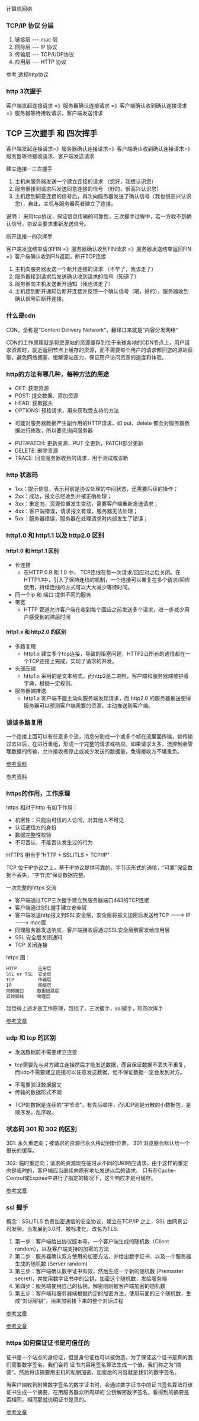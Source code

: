 计算机网络

### TCP/IP 协议 分层

1. 链接层   --- mac 层
2. 网际层   --- IP 协议
3. 传输层   --- TCP/UDP协议
4. 应用层   --- HTTP 协议

参考 透视http协议

### http 3次握手

客户端发起连接请求 =》服务器确认连接请求 =》客户端确认收到确认连接请求 =》服务器等待接收请求，客户端发送请求

## TCP 三次握手 和 四次挥手

客户端发起连接请求=》服务器确认连接请求=》客户端确认收到确认连接请求=》服务器等待接收请求、客户端发送请求

建立连接--三次握手

1. 主机向服务器发送一个建立连接的请求 （您好，我想认识您）
2. 服务器接到请求后发送同意连接的信号  （好的，很高兴认识您）
3. 主机接到同意连接的信号后，再次向服务器发送了确认信号（我也很高兴认识您），自此，主机与服务器两者建立了连接。

说明：
采用tcp协议，保证信息传输的可靠性，三次握手过程中，若一方收不到确认信号，协议会要求重新发送信号。

断开连接--四次挥手

客户端发送结束请求FIN =》服务器确认收到FIN请求 =》服务器发送结束返回FIN =》客户端确认收到FIN返回，断开TCP连接

1. 主机向服务器发送一个断开连接的请求 （不早了，我该走了）
2. 服务器接到请求后发送确认收到请求的信号（知道了）
3. 服务器向主机发送断开通知（我也该走了）
4. 主机接到断开通知后断开连接并反馈一个确认信号（嗯，好的），服务器收到确认信号后断开连接。

### 什么是cdn

CDN，全称是“Content Delivery Network”，翻译过来就是”内容分发网络“

CDN的工作原理就是将您源站的资源缓存到位于全球各地的CDN节点上，用户请求资源时，就近返回节点上缓存的资源，而不需要每个用户的请求都回您的源站获取，避免网络拥塞、缓解源站压力，保证用户访问资源的速度和体验。


### http的方法有哪几种，每种方法的用途

+ GET: 获取资源
+ POST: 提交数据、添加资源
+ HEAD: 获取报头
+ OPTIONS: 预检请求，用来获取受支持的方法
- 可能对服务器数据产生副作用的HTTP请求，如 put，delete 都会对服务器数据进行修改，所以要先询问服务器
+ PUT/PATCH: 更新资源，PUT 全更新，PATCH部分更新
+ DELETE: 删除资源
+ TRACE: 回显服务器收到的请求，用于测试或诊断

### http 状态码

+ 1xx：提示信息，表示目前是协议处理的中间状态，还需要后续的操作；
+ 2xx：成功，报文已经收到并被正确处理；
+ 3xx：重定向，资源位置发生变动，需要客户端重新发送请求； 
+ 4xx：客户端错误，请求报文有误，服务器无法处理；
+ 5xx：服务器错误，服务器在处理请求时内部发生了错误；

### http1.0 和 http1.1 以及 http2.0 区别

#### http1.0 和 http1.1 区别

- 长连接
   + 在HTTP 0.9 和 1.0 中， TCP连线在每一次请求/回应对之后关闭。在HTTP1.1中，引入了保持连线的机制，一个连接可以重复在多个请求/回应使用，持续连线的方式可以大大减少等待时间。
- 同一个ip 和 端口 提供不同的服务
- 带宽
   + HTTP 管道允许客户端在收到每个回应之前发送多个请求，进一步减少用户感受到的滞后时间

#### http1.x 和 http2.0 的区别

- 多路复用
   + http1.x 建立多个tcp连接，导致的阻塞问题，HTTP2让所有的通信都在一个TCP连接上完成，实现了请求的并发。
- 头部压缩
   + http1.x 采用的是文本格式，而http2是二进制，客户端和服务器端维护着字典，根据一定规则。
-  服务器端推送
   + http1.x 客户端不能主动向服务端发起请求，而 http2.0 的服务器推送使得服务器可以预测客户端需要的资源，主动推送到客户端。

### 谈谈多路复用

一个连接上面可以有任意多个流，消息分割成一个或多个帧在流里面传输，帧传输过去以后，在进行重组，形成一个完整的请求或响应。如果请求太多，流控制会管理数据的传输，允许接收者停止或减少发送的数据量，免得接收方不堪重负。

[参考资料](https://juejin.im/post/6844903734670000142)

[参考资料](https://juejin.im/entry/6844903745768161287)

### https的作用，工作原理

https 相对于http 有如下作用：

- 机密性：只能由可信的人访问，对其他人不可见
- 认证通信方的身份
- 数据完整性校验
- 不可否认，不能否认发生过的行为

HTTPS 相当于“HTTP + SSL/TLS + TCP/IP”

TCP 位于IP协议之上，基于IP协议提供可靠的，字节流形式的通信，“可靠”保证数据不丢失，“字节流”保证数据完整。

一次完整的https 交流

- 客户端通过TCP三次握手建立到服务器端口443的TCP连接
- 客户端通过SSL握手建立安全层
- 客户端发送http报文到SSL安全层，安全层将报文加密后发送给TCP ---> IP ---> mac层
- 同理服务器发送响应，客户端接收后通过SSL安全层解密发给应用层
- SSL 安全层关闭通知
- TCP 关闭连接

https 图：
```js
HTTP        应用层
SSL or TSL  安全层
TCP         传输层
IP          网络层
网络接口     数据链路层
双绞铜线     物理层
```

我觉得上述才是工作原理，包括了，三次握手，ssl握手，和四次挥手

[参考文章](https://juejin.im/post/6844903623613218824)

### udp 和 tcp 的区别

+ 发送数据前不需要建立连接
- tcp需要先与对方建立连接然后才能发送数据，而且保证数据不丢失不重复，而udp不需要建立连接可以任意发送数据，但不保证数据一定会发到对方。
+ 不需要验证数据报文
+ 传输的数据形式不同
- TCP的数据是连续的“字节流”，有先后顺序，而UDP则是分散的小数据包，是顺序发，乱序收。

### 状态码 301 和 302 的区别

301: 永久重定向；被请求的资源已永久移动到新位置， 301 浏览器会默认给一个很长的缓存。

302: 临时重定向；请求的资源现在临时从不同的URI响应请求，由于这样的重定向是临时的，客户端应当继续向原有地址发送以后的请求。
只有在Cache-Control或Expires中进行了指定的情况下，这个响应才是可缓存。

[参考文章](https://juejin.im/post/6844904097733165069)

### ssl 握手

概念：SSL/TLS 负责加密通信的安全协议，建立在TCP/IP 之上，SSL 由网景公司发明，当发展到3.0时，被标准化，改名为TLS.

1. 第一步：客户端给出协议版本号，一个客户端生成的随机数（Client random），以及客户端支持的加密的方法
2. 第二步：服务器确认双方使用的加密方法，并给出数字证书、以及一个服务器生成的随机数 (Server random)
3. 第三步：客户端确认数字证书有效，然后生成一个新的随机数 (Premaster secret)，并使用数字证书中的公钥，加密这个随机数，发给服务端
4. 第四步：服务端使用自己的私钥，解密刚刚被客户端加密的随机数
5. 第五步：客户端和服务器端根据约定的加密方法，使用前面的三个随机数，生成“对话密钥”，用来加密接下来的整个对话过程

[参考文章](http://www.ruanyifeng.com/blog/2014/09/illustration-ssl.html)

[参考文章](https://juejin.im/post/6856595606677716999)

### https 如何保证证书是可信任的

证书是一个站点的身份证，但是身份证也可以被伪造，为了保证这个证书是真的我们需要数字签名。我们会将
证书内容用签名算法生成一个值，我们称之为“摘要”。然后将该摘要用主机的私钥加密，加密后的内容就是我们的数字签名。

当客户端收到附带数字签名的数字证书时，会通过数字证书中的证书签名算法将该证书生成一个摘要，在用服务器众所周知的
公钥解密数字签名，看得到的摘要是否相同，相同那就说明证书是真的。

[参考文章](https://juejin.im/post/6844903623613218824)
